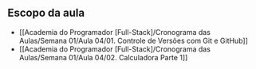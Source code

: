 ## Escopo da aula

- [[Academia do Programador [Full-Stack]/Cronograma das Aulas/Semana 01/Aula 04/01. Controle de Versões com Git e GitHub]]
- [[Academia do Programador [Full-Stack]/Cronograma das Aulas/Semana 01/Aula 04/02. Calculadora Parte 1]]
